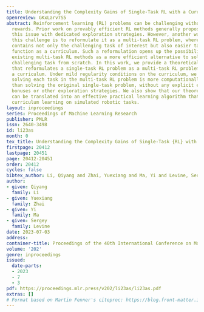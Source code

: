 ```yaml
---
title: Understanding the Complexity Gains of Single-Task RL with a Curriculum
openreview: GKxLarv7S5
abstract: Reinforcement learning (RL) problems can be challenging without well-shaped
  rewards. Prior work on provably efficient RL methods generally proposes to address
  this issue with dedicated exploration strategies. However, another way to tackle
  this challenge is to reformulate it as a multi-task RL problem, where the task space
  contains not only the challenging task of interest but also easier tasks that implicitly
  function as a curriculum. Such a reformulation opens up the possibility of running
  existing multi-task RL methods as a more efficient alternative to solving a single
  challenging task from scratch. In this work, we provide a theoretical framework
  that reformulates a single-task RL problem as a multi-task RL problem defined by
  a curriculum. Under mild regularity conditions on the curriculum, we show that sequentially
  solving each task in the multi-task RL problem is more computationally efficient
  than solving the original single-task problem, without any explicit exploration
  bonuses or other exploration strategies. We also show that our theoretical insights
  can be translated into an effective practical learning algorithm that can accelerate
  curriculum learning on simulated robotic tasks.
layout: inproceedings
series: Proceedings of Machine Learning Research
publisher: PMLR
issn: 2640-3498
id: li23as
month: 0
tex_title: Understanding the Complexity Gains of Single-Task {RL} with a Curriculum
firstpage: 20412
lastpage: 20451
page: 20412-20451
order: 20412
cycles: false
bibtex_author: Li, Qiyang and Zhai, Yuexiang and Ma, Yi and Levine, Sergey
author:
- given: Qiyang
  family: Li
- given: Yuexiang
  family: Zhai
- given: Yi
  family: Ma
- given: Sergey
  family: Levine
date: 2023-07-03
address: 
container-title: Proceedings of the 40th International Conference on Machine Learning
volume: '202'
genre: inproceedings
issued:
  date-parts:
  - 2023
  - 7
  - 3
pdf: https://proceedings.mlr.press/v202/li23as/li23as.pdf
extras: []
# Format based on Martin Fenner's citeproc: https://blog.front-matter.io/posts/citeproc-yaml-for-bibliographies/
---
```

